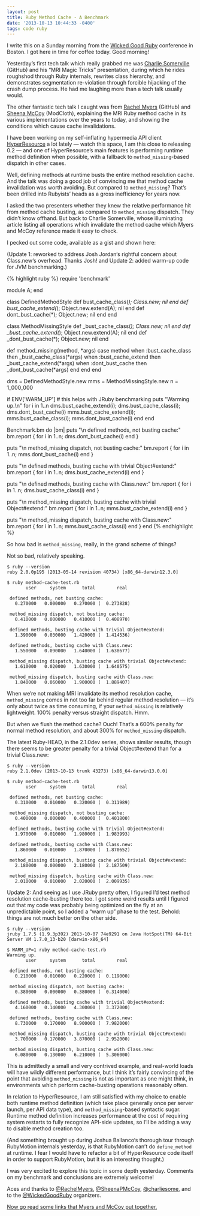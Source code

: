 ```yaml
---
layout: post
title: Ruby Method Cache - A Benchmark
date: '2013-10-13 10:44:33 -0400'
tags: code ruby
---
```


I write this on a Sunday morning from the
[Wicked Good Ruby](http://wickedgoodruby.com)
conference in Boston. I got here in time for coffee today. Good morning!

Yesterday’s first tech talk which really grabbed me was
[Charlie Somerville](https://twitter.com/charliesome) (GitHub) and his
“MRI Magic Tricks” presentation, during which he rides roughshod through
Ruby internals, rewrites class hierarchy, and demonstrates segmentation
re-violation through forcible hijacking of the crash dump process. He had
me laughing more than a tech talk usually would.

The other fantastic tech talk I caught was from
[Rachel Myers](https://twitter.com/rachelmyers) (GitHub) and
[Sheena McCoy](https://sheenapmccoy) (ModCloth), explaining the MRI Ruby
method cache in its various implementations over the years to today, and
showing the conditions which cause cache invalidations.

I have been working on my self-inflating hypermedia API client
[HyperResource](https://github.com/gamache/hyperresource)
a lot lately — watch this space, I am this close to releasing 0.2 —
and one of HyperResource’s main features is performing runtime method
definition when possible, with a fallback to `method_missing`-based
dispatch in other cases.

Well, defining methods at runtime busts the entire method resolution cache.
And the talk was doing a good job of convincing me that method cache
invalidation was worth avoiding. But compared to `method_missing`?
That’s been drilled into Rubyists’ heads as a gross inefficiency for years now.

I asked the two presenters whether they knew the relative performance hit
from method cache busting, as compared to `method_missing` dispatch. They
didn’t know offhand. But back to Charlie Somerville, whose illuminating
article listing all operations which invalidate the method cache which
Myers and McCoy reference made it easy to check.

I pecked out some code, available as a gist and shown here:

(Update 1: reworked to address Josh Jordan‘s rightful concern about
Class.new‘s overhead. Thanks Josh! and Update 2: added warm-up code for
JVM benchmarking.)

{% highlight ruby %}
require 'benchmark'

module A; end

class DefinedMethodStyle
  def bust_cache_class(*);  Class.new;            nil end
  def bust_cache_extend(*); Object.new.extend(A); nil end
  def dont_bust_cache(*);   Object.new;           nil end
end

class MethodMissingStyle
  def _bust_cache_class(*);  Class.new;            nil end
  def _bust_cache_extend(*); Object.new.extend(A); nil end
  def _dont_bust_cache(*);   Object.new;           nil end

  def method_missing(method, *args)
    case method
    when :bust_cache_class  then _bust_cache_class(*args)
    when :bust_cache_extend then _bust_cache_extend(*args)
    when :dont_bust_cache   then _dont_bust_cache(*args)
    end
  end
end

dms = DefinedMethodStyle.new
mms = MethodMissingStyle.new
n = 1_000_000

if ENV['WARM_UP'] # this helps with JRuby benchmarking
  puts "Warming up.\n"
  for i in 1..n
    dms.bust_cache_extend(i); dms.bust_cache_class(i); dms.dont_bust_cache(i)
    mms.bust_cache_extend(i); mms.bust_cache_class(i); mms.dont_bust_cache(i)
  end
end

Benchmark.bm do |bm|
  puts "\n defined methods, not busting cache:"
  bm.report { for i in 1..n; dms.dont_bust_cache(i)   end }

  puts "\n method_missing dispatch, not busting cache:"
  bm.report { for i in 1..n; mms.dont_bust_cache(i)   end }

  puts "\n defined methods, busting cache with trivial Object#extend:"
  bm.report { for i in 1..n; dms.bust_cache_extend(i) end }

  puts "\n defined methods, busting cache with Class.new:"
  bm.report { for i in 1..n; dms.bust_cache_class(i)  end }

  puts "\n method_missing dispatch, busting cache with trivial Object#extend:"
  bm.report { for i in 1..n; mms.bust_cache_extend(i) end }

  puts "\n method_missing dispatch, busting cache with Class.new:"
  bm.report { for i in 1..n; mms.bust_cache_class(i)  end }
end
{% endhighlight %}

So how bad is `method_missing`, really, in the grand scheme of things?

Not so bad, relatively speaking.

    $ ruby --version
    ruby 2.0.0p195 (2013-05-14 revision 40734) [x86_64-darwin12.3.0]

    $ ruby method-cache-test.rb
           user     system      total        real

     defined methods, not busting cache:
       0.270000   0.000000   0.270000 (  0.273828)

     method_missing dispatch, not busting cache:
       0.410000   0.000000   0.410000 (  0.408970)

     defined methods, busting cache with trivial Object#extend:
       1.390000   0.030000   1.420000 (  1.414536)

     defined methods, busting cache with Class.new:
       1.550000   0.090000   1.640000 (  1.638677)

     method_missing dispatch, busting cache with trivial Object#extend:
       1.610000   0.020000   1.630000 (  1.640575)

     method_missing dispatch, busting cache with Class.new:
       1.840000   0.060000   1.900000 (  1.889407)

When we’re not making MRI invalidate its method resolution cache,
`method_missing` comes in not too far behind regular method resolution —
it’s only about twice as time consuming, if your `method_missing`
is relatively lightweight. 100% penalty versus straight dispatch. Hmm.

But when we flush the method cache? Ouch! That’s a 600% penalty for normal
method resolution, and about 300% for `method_missing` dispatch.

The latest Ruby-HEAD, in the 2.1.0dev series, shows similar results, though
there seems to be greater penalty for a trivial Object#extend than for a
trivial Class.new:

    $ ruby --version
    ruby 2.1.0dev (2013-10-13 trunk 43273) [x86_64-darwin13.0.0]

    $ ruby method-cache-test.rb
           user     system      total        real

     defined methods, not busting cache:
       0.310000   0.010000   0.320000 (  0.311989)

     method_missing dispatch, not busting cache:
       0.400000   0.000000   0.400000 (  0.401800)

     defined methods, busting cache with trivial Object#extend:
       1.970000   0.010000   1.980000 (  1.983993)

     defined methods, busting cache with Class.new:
       1.860000   0.010000   1.870000 (  1.870652)

     method_missing dispatch, busting cache with trivial Object#extend:
       2.180000   0.000000   2.180000 (  2.187509)

     method_missing dispatch, busting cache with Class.new:
       2.010000   0.010000   2.020000 (  2.009935)

Update 2: And seeing as I use JRuby pretty often, I figured I’d test method
resolution cache-busting there too. I got some weird results until I figured
out that my code was probably being optimized on the fly at an unpredictable
point, so I added a “warm up” phase to the test. Behold: things are not much
better on the other side.

    $ ruby --version
    jruby 1.7.5 (1.9.3p392) 2013-10-07 74e9291 on Java HotSpot(TM) 64-Bit Server VM 1.7.0_13-b20 [darwin-x86_64]

    $ WARM_UP=1 ruby method-cache-test.rb
    Warming up.
           user     system      total        real

     defined methods, not busting cache:
       0.210000   0.010000   0.220000 (  0.119000)

     method_missing dispatch, not busting cache:
       0.380000   0.000000   0.380000 (  0.314000)

     defined methods, busting cache with trivial Object#extend:
       4.160000   0.140000   4.300000 (  3.372000)

     defined methods, busting cache with Class.new:
       8.730000   0.170000   8.900000 (  7.982000)

     method_missing dispatch, busting cache with trivial Object#extend:
       3.700000   0.170000   3.870000 (  2.952000)

     method_missing dispatch, busting cache with Class.new:
       6.080000   0.130000   6.210000 (  5.306000)

This is admittedly a small and very contrived example, and real-world loads
will have wildly different performance, but I think it’s fairly convincing
of the point that avoiding `method_missing` is not as important as one might
think, in environments which perform cache-busting operations reasonably often.

In relation to HyperResource, I am still satisfied with my choice to enable
both runtime method definition (which take place generally once per server
launch, per API data type), and `method_missing`-based syntactic sugar.
Runtime method definition increases performance at the cost of requiring
system restarts to fully recognize API-side updates, so I’ll be adding
a way to disable method creation too.

(And something brought up during Joshua Ballanco‘s thorough tour through
RubyMotion internals yesterday, is that RubyMotion can’t do `define_method`
at runtime. I fear I would have to refactor a bit of HyperResource code
itself in order to support RubyMotion, but it is an interesting thought.)

I was very excited to explore this topic in some depth yesterday.
Comments on my benchmark and conclusions are extremely welcome!

Aces and thanks to
[@RachelMyers](https://twitter.com/rachelmyers),
[@SheenaPMcCoy](https://twitter.com/sheenapmccoy),
[@charliesome](https://twitter.com/charliesome), and to the
[@WickedGoodRuby](https://twitter.com/wickedgoodruby) organizers.

[Now go read some links that Myers and McCoy put
together.](http://bit.ly/rubymethodcache)


